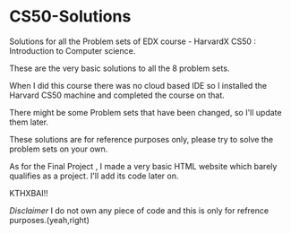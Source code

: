 # CS50-Solutions

Solutions for all the Problem sets of EDX course - HarvardX CS50 : Introduction to Computer science.

These are the very basic solutions to all the 8 problem sets.

When I did this course there was no cloud based IDE so I installed the Harvard CS50 machine and completed the course on that.

There might be some Problem sets that have been changed, so I'll update them later.

These solutions are for reference purposes only, please try to solve the problem sets on your own.

As for the Final Project , I made a very basic HTML website which barely qualifies as a project. I'll add its code later on.

KTHXBAI!! 



*Disclaimer*
I do not own any piece of code and this is only for refrence purposes.(yeah,right)
